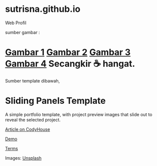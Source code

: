 # sutrisna.github.io
Web Profil

sumber gambar :

[Gambar 1](https://www.google.co.id/url?sa=i&rct=j&q=&esrc=s&source=images&cd=&cad=rja&uact=8&ved=0ahUKEwjF9O-vq9_LAhUMVI4KHftGACwQjRwIAw&url=http%3A%2F%2Fv3wall.com%2Fen%2Fhtml%2Fpic_down%2F1680_1050%2Fpic_down_54464_1680_1050.html&psig=AFQjCNH3OcZPHu43NIRAZAaSeUOlfy09Ng&ust=1459115613490797)
[Gambar 2](https://www.google.co.id/imgres?imgurl=http://img13.deviantart.net/bf60/i/2013/296/e/c/ios_7_green_nebula_wallpaper_for_desktop_by_t0j-d6rkvp1.png&imgrefurl=http://t0j.deviantart.com/art/iOS-7-Green-Nebula-Wallpaper-for-Desktop-409120885&h=576&w=1024&tbnid=2r6S3atkUOiy7M:&docid=mzjI-GQEh3-xuM&ei=DwT3Vp_tPIWMuATv96KICA&tbm=isch&ved=0ahUKEwjfsPTNqt_LAhUFBo4KHe-7CIEQMwgcKAEwAQ)
[Gambar 3](https://www.google.co.id/imgres?imgurl=http://media.idownloadblog.com/wp-content/uploads/2014/09/Delphox-Designs-iOS-8-Desktop-Wallpaper-6.jpg&imgrefurl=http://www.idownloadblog.com/2014/09/10/new-ios-8-wallpapers/&h=1080&w=1920&tbnid=2Ee0x2jSqjCvYM:&docid=JjVUTIDMUTKihM&ei=DwT3Vp_tPIWMuATv96KICA&tbm=isch&ved=0ahUKEwjfsPTNqt_LAhUFBo4KHe-7CIEQMwghKAYwBg)
[Gambar 4](https://www.google.co.id/imgres?imgurl=http://freewallpaperdownloads.net/wp-content/uploads/2015/08/ios-8-hd-wallpaper-for-pc.jpg&imgrefurl=http://freewallpaperdownloads.net/ios-8-hd-wallpaper-for-pc/&h=945&w=1680&tbnid=aNisKVIqC6WcfM:&docid=r5Z-bw_YJ_z43M&ei=DwT3Vp_tPIWMuATv96KICA&tbm=isch&ved=0ahUKEwjfsPTNqt_LAhUFBo4KHe-7CIEQMwhPKCowKg)
Secangkir :coffee: hangat.
=========

Sumber template dibawah,

Sliding Panels Template
=========

A simple portfolio template, with project preview images that slide out to reveal the selected project.

[Article on CodyHouse](http://codyhouse.co/gem/sliding-panels-template/)

[Demo](https://codyhouse.co/demo/sliding-panels-template/index.html)
 
[Terms](http://codyhouse.co/terms/)

Images: [Unsplash](https://unsplash.com/)
